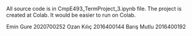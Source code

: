 All source code is in CmpE493_TermProject_3.ipynb file. The
project is created at Colab. It would be easier to run on
Colab.

Emin Gure	2020700252
Ozan Kılıç	2016400144
Barış Mutlu 	2016400192

